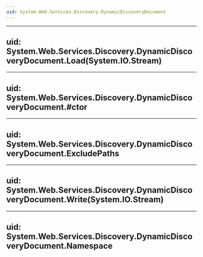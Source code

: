 ```yaml
---
uid: System.Web.Services.Discovery.DynamicDiscoveryDocument
---
```


---
uid: System.Web.Services.Discovery.DynamicDiscoveryDocument.Load(System.IO.Stream)
---

---
uid: System.Web.Services.Discovery.DynamicDiscoveryDocument.#ctor
---

---
uid: System.Web.Services.Discovery.DynamicDiscoveryDocument.ExcludePaths
---

---
uid: System.Web.Services.Discovery.DynamicDiscoveryDocument.Write(System.IO.Stream)
---

---
uid: System.Web.Services.Discovery.DynamicDiscoveryDocument.Namespace
---
